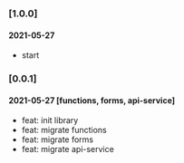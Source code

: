 ### [1.0.0]

#### 2021-05-27

- start

### [0.0.1]

#### 2021-05-27 [functions, forms, api-service]

- feat: init library
- feat: migrate functions
- feat: migrate forms
- feat: migrate api-service
